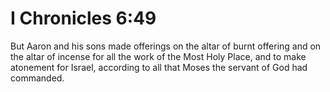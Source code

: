 # I Chronicles 6:49

But Aaron and his sons made offerings on the altar of burnt offering and on the altar of incense for all the work of the Most Holy Place, and to make atonement for Israel, according to all that Moses the servant of God had commanded.
